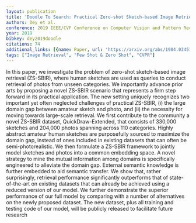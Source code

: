 ```yaml
---
layout: publication
title: 'Doodle To Search: Practical Zero-shot Sketch-based Image Retrieval'
authors: Dey et al.
conference: 2019 IEEE/CVF Conference on Computer Vision and Pattern Recognition (CVPR)
year: 2019
bibkey: dey2019doodle
citations: 74
additional_links: [{name: Paper, url: 'https://arxiv.org/abs/1904.03451'}]
tags: ["Image Retrieval", "Few Shot & Zero Shot", "CVPR"]
---
```

In this paper, we investigate the problem of zero-shot sketch-based image
retrieval (ZS-SBIR), where human sketches are used as queries to conduct
retrieval of photos from unseen categories. We importantly advance prior arts
by proposing a novel ZS-SBIR scenario that represents a firm step forward in
its practical application. The new setting uniquely recognizes two important
yet often neglected challenges of practical ZS-SBIR, (i) the large domain gap
between amateur sketch and photo, and (ii) the necessity for moving towards
large-scale retrieval. We first contribute to the community a novel ZS-SBIR
dataset, QuickDraw-Extended, that consists of 330,000 sketches and 204,000
photos spanning across 110 categories. Highly abstract amateur human sketches
are purposefully sourced to maximize the domain gap, instead of ones included
in existing datasets that can often be semi-photorealistic. We then formulate a
ZS-SBIR framework to jointly model sketches and photos into a common embedding
space. A novel strategy to mine the mutual information among domains is
specifically engineered to alleviate the domain gap. External semantic
knowledge is further embedded to aid semantic transfer. We show that, rather
surprisingly, retrieval performance significantly outperforms that of
state-of-the-art on existing datasets that can already be achieved using a
reduced version of our model. We further demonstrate the superior performance
of our full model by comparing with a number of alternatives on the newly
proposed dataset. The new dataset, plus all training and testing code of our
model, will be publicly released to facilitate future research